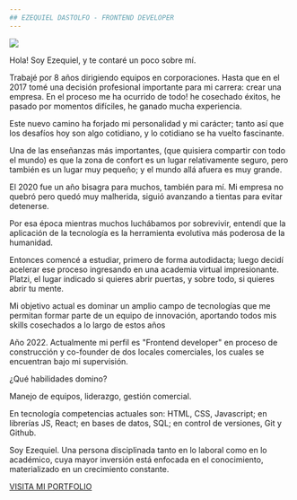 ```yaml
---
## EZEQUIEL DASTOLFO - FRONTEND DEVELOPER
---
```


![](https://wallpapers.com/images/hd/4k-programming-keep-calm-poster-dkij2z2o9onznatz.jpg)

Hola! Soy Ezequiel, y te contaré un poco sobre mí.

Trabajé por 8 años dirigiendo equipos en corporaciones. Hasta que en el 2017 tomé una decisión profesional importante para mi carrera: crear una empresa. En el proceso me ha ocurrido de todo! he cosechado éxitos, he pasado por momentos difíciles, he ganado mucha experiencia.

Este nuevo camino ha forjado mi personalidad y mi carácter; tanto así que los desafíos hoy son algo cotidiano, y lo cotidiano se ha vuelto fascinante. 

Una de las enseñanzas más importantes, (que quisiera compartir con todo el mundo) es que la zona de confort es un lugar relativamente seguro, pero también es un lugar muy pequeño; y el mundo allá afuera es muy grande.

El 2020 fue un año bisagra para muchos, también para mí. Mi empresa no quebró pero quedó muy malherida, siguió avanzando a tientas para evitar detenerse. 

Por esa época mientras muchos luchábamos por sobrevivir, entendí que la aplicación de la tecnología es la herramienta evolutiva más poderosa de la humanidad.

Entonces comencé a estudiar, primero de forma autodidacta; luego decidí acelerar ese proceso ingresando en una academia virtual impresionante. Platzi, el lugar indicado si quieres abrir puertas, y sobre todo, si quieres abrir tu mente.

Mi objetivo actual es dominar un amplio campo de tecnologías que me permitan formar parte de un equipo de innovación, aportando todos mis skills cosechados a lo largo de estos años

Año 2022. Actualmente mi perfil es "Frontend developer" en proceso de construcción y co-founder de dos locales comerciales, los cuales se encuentran bajo mi supervisión.

¿Qué habilidades domino?

Manejo de equipos, liderazgo, gestión comercial.

En tecnología competencias actuales son: HTML, CSS, Javascript; en librerías JS, React; en bases de datos, SQL; en control de versiones, Git y Github. 

Soy Ezequiel. Una persona disciplinada tanto en lo laboral como en lo académico, cuya mayor inversión está enfocada en el conocimiento, materializado en un crecimiento constante.


[VISITA MI PORTFOLIO](https://ezequieldas.github.io/Ezequieldas/)
